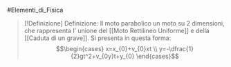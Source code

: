 #Elementi_di_Fisica 
>[!Definizione]  Definizione:
> Il moto parabolico un moto su 2 dimensioni, che rappresenta l’ unione del [[Moto Rettilineo Uniforme]] e della [[Caduta di un grave]].
>Si presenta in questa forma:
>$$\begin{cases}
>x=x_{0}+v_{0}xt \\
>y=-\dfrac{1}{2}gt^2+v_{0y}t+y_{0}
>\end{cases}$$


